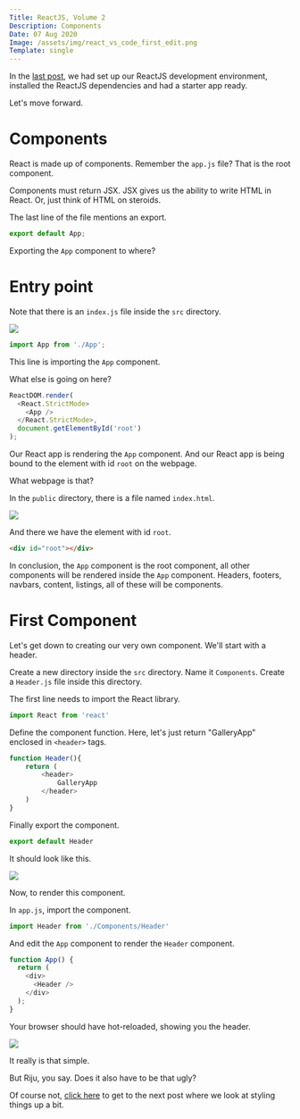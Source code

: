 ```yaml
---
Title: ReactJS, Volume 2
Description: Components
Date: 07 Aug 2020
Image: /assets/img/react_vs_code_first_edit.png
Template: single
---
```


In the [last post](/?reactjs_1), we had set up our ReactJS development environment, installed the ReactJS dependencies and had a starter app ready.

Let's move forward.

# Components

React is made up of components. Remember the `app.js` file? That is the root component.

Components must return JSX. JSX gives us the ability to write HTML in React. Or, just think of HTML on steroids.

The last line of the file mentions an export.

```js
export default App;
```

Exporting the `App` component to where?

# Entry point

Note that there is an `index.js` file inside the `src` directory.

[<img src="/assets/img/index_js.png" class="img-fluid"/>](/assets/img/index_js.png)

```js
import App from './App';
```
This line is importing the `App` component.

What else is going on here?

```js
ReactDOM.render(
  <React.StrictMode>
    <App />
  </React.StrictMode>,
  document.getElementById('root')
);
```
Our React app is rendering the `App` component.
And our React app is being bound to the element with id `root` on the webpage.

What webpage is that?

In the `public` directory, there is a file named `index.html`.

[<img src="/assets/img/index_html.png" class="img-fluid"/>](/assets/img/index_html.png)

And there we have the element with id `root`.

```html
<div id="root"></div>
```

In conclusion, the `App` component is the root component, all other components will be rendered inside the `App` component. Headers, footers, navbars, content, listings, all of these will be components.

# First Component

Let's get down to creating our very own component. We'll start with a header.

Create a new directory inside the `src` directory. Name it `Components`. Create a `Header.js` file inside this directory.

The first line needs to import the React library.
```js
import React from 'react'
```

Define the component function. Here, let's just return "GalleryApp" enclosed in `<header>` tags.
```js
function Header(){
    return (
        <header>
            GalleryApp
        </header>
    )
}
```

Finally export the component.
```js
export default Header
```

It should look like this.

[<img src="/assets/img/header_js.png" class="img-fluid"/>](/assets/img/header_js.png)

Now, to render this component.

In `app.js`, import the component.
```js
import Header from './Components/Header'
```
And edit the `App` component to render the `Header` component.
```js
function App() {
  return (
    <div>
      <Header />
    </div>
  );
}
```
Your browser should have hot-reloaded, showing you the header.

[<img src="/assets/img/header_render.png" class="img-fluid"/>](/assets/img/header_render.png)

It really is that simple.

But Riju, you say. Does it also have to be that ugly?

Of course not, [click here](/?reactjs_3) to get to the next post where we look at styling things up a bit.